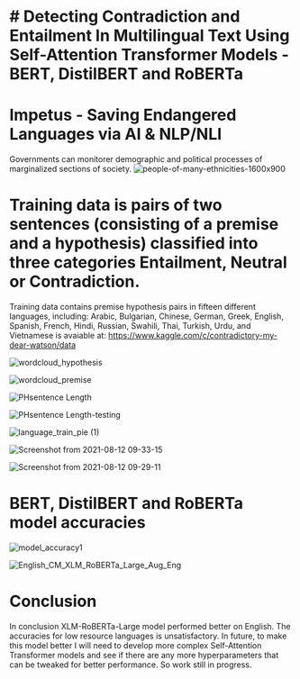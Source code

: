 # # Detecting Contradiction and Entailment In Multilingual Text Using Self-Attention Transformer Models - BERT, DistilBERT and RoBERTa

# Impetus - Saving Endangered Languages via AI & NLP/NLI
Governments can monitorer demographic and political processes of marginalized sections of society. 
![people-of-many-ethnicities-1600x900](https://user-images.githubusercontent.com/78239454/129263372-0b241001-2913-4db7-a7da-67608e0d0bbb.jpg)

# Training data is pairs of two sentences (consisting of a premise and a hypothesis) classified into three categories Entailment, Neutral or Contradiction. 
Training data contains premise hypothesis pairs in fifteen different languages, including: Arabic, Bulgarian, Chinese, German, Greek, English, Spanish, French, Hindi, Russian, Swahili, Thai, Turkish, Urdu, and Vietnamese is avaiable at: https://www.kaggle.com/c/contradictory-my-dear-watson/data 

![wordcloud_hypothesis](https://user-images.githubusercontent.com/78239454/129264437-dc6c235a-c26b-4e1f-b6ab-7a9eaa219f5f.png)

![wordcloud_premise](https://user-images.githubusercontent.com/78239454/129264484-458059fc-acc9-42b8-ae6d-2d97d978ce00.png)

![PHsentence Length](https://user-images.githubusercontent.com/78239454/129214303-2d116d02-adf7-4004-be52-8ce9e4288005.png)

![PHsentence Length-testing](https://user-images.githubusercontent.com/78239454/129214397-774d0a2a-60d6-4812-adb7-b6e8a28bb3db.png)

![language_train_pie (1)](https://user-images.githubusercontent.com/78239454/129109653-7c6b5f5a-ef0c-4d9e-92af-beb32c7982c5.png)

![Screenshot from 2021-08-12 09-33-15](https://user-images.githubusercontent.com/78239454/129215776-9f9ffdc4-3bdd-4ff2-82a6-404534b95391.png)

![Screenshot from 2021-08-12 09-29-11](https://user-images.githubusercontent.com/78239454/129215138-056e2379-995c-4101-b678-8ab7b445db99.png)


# BERT, DistilBERT and RoBERTa model accuracies
![model_accuracy1](https://user-images.githubusercontent.com/78239454/129111082-5653a210-10ea-466c-b592-72adbdcad1a1.png)

![English_CM_XLM_RoBERTa_Large_Aug_Eng](https://user-images.githubusercontent.com/78239454/129112239-13f96343-2d90-4ffe-a1c8-49072fb1df79.png)

# Conclusion
In conclusion XLM-RoBERTa-Large model performed better on English. The accuracies for low resource languages is unsatisfactory. In future, to make this model better I will need to develop more complex Self-Attention Transformer models and see if there are any more hyperparameters that can be tweaked for better performance. So work still in progress.
